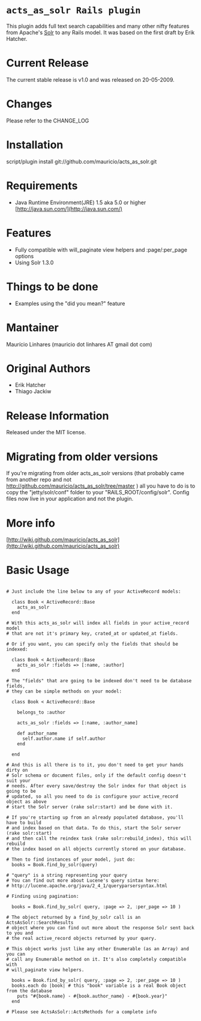 `acts_as_solr Rails plugin`
======
This plugin adds full text search capabilities and many other nifty features from Apache's [Solr](http://lucene.apache.org/solr/) to any Rails model.
It was based on the first draft by Erik Hatcher.

Current Release
======
The current stable release is v1.0 and was released on 20-05-2009.

Changes
======
Please refer to the CHANGE_LOG

Installation
======

script/plugin install git://github.com/mauricio/acts_as_solr.git

Requirements
=====
* Java Runtime Environment(JRE) 1.5 aka 5.0 or higher [http://java.sun.com/](http://java.sun.com/)

Features
======

* Fully compatible with will_paginate view helpers and :page/:per_page options
* Using Solr 1.3.0

Things to be done
======

* Examples using the "did you mean?" feature

Mantainer
======
Maurício Linhares (mauricio dot linhares AT gmail dot com)

Original Authors
======
* Erik Hatcher
* Thiago Jackiw

Release Information
======
Released under the MIT license.

Migrating from older versions
======

If you're migrating from older acts_as_solr versions (that probably came from
another repo and not http://github.com/mauricio/acts_as_solr/tree/master )
all you have to do is to copy the "jetty/solr/conf" folder to your "RAILS_ROOT/config/solr".
Config files now live in your application and not the plugin.

More info
======
[http://wiki.github.com/mauricio/acts_as_solr](http://wiki.github.com/mauricio/acts_as_solr)

Basic Usage
======
<pre><code>
# Just include the line below to any of your ActiveRecord models:

  class Book < ActiveRecord::Base
    acts_as_solr
  end

# With this acts_as_solr will index all fields in your active_record model
# that are not it's primary key, crated_at or updated_at fields.

# Or if you want, you can specify only the fields that should be indexed:

  class Book < ActiveRecord::Base
    acts_as_solr :fields => [:name, :author]
  end

# The "fields" that are going to be indexed don't need to be database fields,
# they can be simple methods on your model:

  class Book < ActiveRecord::Base

    belongs_to :author

    acts_as_solr :fields => [:name, :author_name]

    def author_name
      self.author.name if self.author
    end

  end

# And this is all there is to it, you don't need to get your hands dirty on
# Solr schema or document files, only if the default config doesn't suit your
# needs. After every save/destroy the Solr index for that object is going to be
# updated, so all you need to do is configure your active_record object as above
# start the Solr server (rake solr:start) and be done with it.

# If you're starting up from an already populated database, you'll have to build
# and index based on that data. To do this, start the Solr server (rake solr:start)
# and then call the reindex task (rake solr:rebuild_index), this will rebuild
# the index based on all objects currently stored on your database.

# Then to find instances of your model, just do:
  books = Book.find_by_solr(query)

# "query" is a string representing your query
# You can find out more about Lucene's query sintax here:
# http://lucene.apache.org/java/2_4_1/queryparsersyntax.html

# Finding using pagination:

  books = Book.find_by_solr( query, :page => 2, :per_page => 10 )

# The object returned by a find_by_solr call is an ActsAsSolr::SearchResults
# object where you can find out more about the response Solr sent back to you and
# the real active_record objects returned by your query.

# This object works just like any other Enumerable (as an Array) and you can
# call any Enumerable method on it. It's also completely compatible with 
# will_paginate view helpers.

  books = Book.find_by_solr( query, :page => 2, :per_page => 10 )
  books.each do |book| # this "book" variable is a real Book object from the database
    puts "#{book.name} - #{book.author_name} - #{book.year}"
  end

# Please see ActsAsSolr::ActsMethods for a complete info

</code></pre>